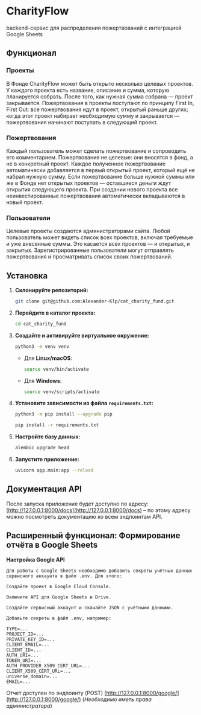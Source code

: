 # CharityFlow

backend-сервис для распределения пожертвований с интеграцией Google Sheets

## Функционал

### Проекты

В Фонде CharityFlow может быть открыто несколько целевых проектов. У каждого проекта есть название, описание и сумма, которую планируется собрать. После того, как нужная сумма собрана — проект закрывается.
Пожертвования в проекты поступают по принципу First In, First Out: все пожертвования идут в проект, открытый раньше других; когда этот проект набирает необходимую сумму и закрывается — пожертвования начинают поступать в следующий проект.
### Пожертвования

Каждый пользователь может сделать пожертвование и сопроводить его комментарием. Пожертвования не целевые: они вносятся в фонд, а не в конкретный проект. Каждое полученное пожертвование автоматически добавляется в первый открытый проект, который ещё не набрал нужную сумму. Если пожертвование больше нужной суммы или же в Фонде нет открытых проектов — оставшиеся деньги ждут открытия следующего проекта. При создании нового проекта все неинвестированные пожертвования автоматически вкладываются в новый проект.

### Пользователи

Целевые проекты создаются администраторами сайта. 
Любой пользователь может видеть список всех проектов, включая требуемые и уже внесенные суммы. Это касается всех проектов — и открытых, и закрытых.
Зарегистрированные пользователи могут отправлять пожертвования и просматривать список своих пожертвований.

## Установка

1. **Склонируйте репозиторий:**
    ```bash
    git clone git@github.com:Alexander-Klp/cat_charity_fund.git
    ```

2. **Перейдите в каталог проекта:**
    ```bash
    cd cat_charity_fund
    ```

3. **Создайте и активируйте виртуальное окружение:**
    ```bash
    python3 -m venv venv
    ```

   - Для **Linux/macOS**:
        ```bash
        source venv/bin/activate
        ```
   - Для **Windows**:
        ```bash
        source venv/scripts/activate
        ```

4. **Установите зависимости из файла `requirements.txt`:**
    ```bash
    python3 -m pip install --upgrade pip
    ```
    ```bash
    pip install -r requirements.txt
    ```

5. **Настройте базу данных:**
    ```bash
    alembic upgrade head
    ```

6. **Запустите приложение:**
    ```bash
    uvicorn app.main:app --reload
    ```

## Документация API

После запуска приложение будет доступно по адресу:
[http://127.0.0.1:8000/docs](http://127.0.0.1:8000/docs) – по этому адресу можно посмотреть документацию ко всем эндпоинтам API.

## Расширенный функционал: Формирование отчёта в Google Sheets

 **Настройка Google API**

    Для работы с Google Sheets необходимо добавить секреты учётных данных сервисного аккаунта в файл .env. Для этого:

    Создайте проект в Google Cloud Console.

    Включите API для Google Sheets и Drive.

    Создайте сервисный аккаунт и скачайте JSON с учётными данными.

    Добавьте секреты в файл .env, например:

    TYPE=...
    PROJECT_ID=...
    PRIVATE_KEY_ID=...
    CLIENT_EMAIL=...
    CLIENT_ID=...
    AUTH_URI=...
    TOKEN_URI=...
    AUTH_PROVIDER_X509_CERT_URL=...
    CLIENT_X509_CERT_URL=...
    universe_domain=...
    EMAIL=...

Отчет доступен по эндпоинту (POST) [http://127.0.0.1:8000/google/](http://127.0.0.1:8000/google/)
(*Необходимо иметь права администратора*)
